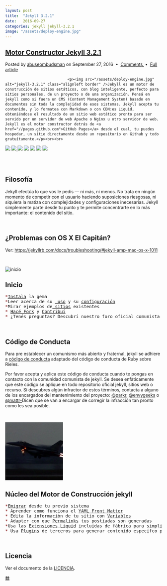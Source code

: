 ```yaml
---
layout: post
title:  "Jekyll 3.2.1"
date:   2016-09-27
categories: jekyll jekyll-3.2.1
image: "/assets/deploy-engine.jpg"
---
```

<div id="entry">
						<div class="Motor">
							<h2 class="title"><a href="/_posts/#Motor">Motor Constructor Jekyll 3.2.1</a></h2>
						</div>
							<p class="meta">Posted by <a href="//abuseombudsman.github.io">abuseombudsman</a> on September 27, 2016
								&nbsp;&bull;&nbsp; <a href="#" class="comments">Comments </a> &nbsp;&bull;&nbsp; <a href="/_posts/#'Motor'" class="permalink">Full article</a></p>
							
								<p><img src="/assets/deploy-engine.jpg" alt="jekyll-3.2.1" class="alignleft border" />Jekyll es un motor de construcción de sitios estáticos, con blog inteligente, perfecto para sitios personales, de un proyecto o de una organización. Pensá en jekyll como si fuera un CMS (Content Management System) basado en documentos sin toda la complejidad de esos sistemas. Jekyll acepta tu contenido, y lo formatea con Markdown o con CDN:es Liquid, obteniéndose el resultado de un sitio web estático pronto para ser servido por un servidor de web Apache o Nginx u otro servidor de web. Jekyll es el motor constructor detrás de <a href="//pages.github.com">GitHub Pages</a> desde el cual, tu puedes hospedar, un sitio directamente desde un repositorio en Github y todo gratuítamente.</p><br><br>
 
<p><a href="//rubygems.org/gems/jekyll"><span><img src="//img.shields.io/gem/v/jekyll.svg"></span></a>  <a href="//travis-ci.org/jekyll/jekyll"><span><img src="//img.shields.io/travis/jekyll/jekyll/master.svg?label=Linux%20build">   </span></a>  <a href="//ci.appveyor.com/project/jekyll/jekyll/branch/master"><span><img src="//img.shields.io/appveyor/ci/jekyll/jekyll/master.svg?label=Windows%20build"></span></a>  <a href="//codeclimate.com/github/jekyll/jekyll/coverage"><span><img src="//img.shields.io/codeclimate/coverage/github/jekyll/jekyll.svg"></span></a>  <a href="//codeclimate.com/github/jekyll/jekyll"><span><img src="//img.shields.io/codeclimate/github/jekyll/jekyll.svg"></span></a>  <a href="//gemnasium.com/jekyll/jekyll"><span><img src="//img.shields.io/gemnasium/jekyll/jekyll.svg"></span></a>  <a href="//hakiri.io/github/jekyll/jekyll/master"><span><img src="//hakiri.io/github/jekyll/jekyll/master.svg"></span></a></p><br><br>
</div>

<div id="entry">
						<div class="Motor">
							<h2 class="title">Filosofía</h2>
						</div>

<p>Jekyll efectúa lo que vos le pedís — ni más, ni menos. No trata en ningún momento de competir con el usuario haciendo suposiciones riesgosas, ni siquiera la matiza con complejidades y configuraciones inecesarias. Jekyll simplemente parte desde tu punto y te permite concentrarte en lo más importante: el contenido del sitio.</p></div><br>

<div id="entry">
						<div class="Motor">
							<h2 class="title">¿Problemas con OS X El Capitán?</h2>
						</div>

<p>Ver: <a href="//jekyllrb.com/docs/troubleshooting/#jekyll-amp-mac-os-x-1011">https://jekyllrb.com/docs/troubleshooting/#jekyll-amp-mac-os-x-1011</a></p></div><br>

<p><img src="/assets/el.capitán.jpg" alt="inicio" class="alignright border" /></p>

<div id="entry">
						<div class="Motor">
							<h2 class="title">Inicio</h2>
						</div>

<p><pre><span style="color: #810A0A;">*</span><a href="//jekyllrb.com/docs/installation/"><span style="color #4439DC;">Instala</span></a> la gema
<span style="color: #810A0A;">*</span>Leer acerca de su <a href="//jekyllrb.com/docs/usage/"><span style="color #4439DC;"> uso</span></a> y su <a href="//jekyllrb.com/docs/configuration/"><span>configuración</span></a>
<span style="color: #810A0A;">*</span>Mirar ejemplos de<a href="//wiki.github.com/jekyll/jekyll/sites"><span style="color #4439DC;"> sitios</span></a> existentes
<span style="color: #810A0A;">*</span> <a href="//github.com/jekyll/jekyll/fork"><span style="color #4439DC;">Hacé Fork</span></a> y <a href="//jekyllrb.com/docs/contributing/"><span style="color #4439DC;">Contribuí</span></a>
<span style="color: #810A0A;">*</span> ¿Tenés preguntas? Descubrí nuestro foro oficial comunista <a href="//talk.jekyllrb.com/"><span style="color #4439DC;">Jekyll Talk</span></a> o <a href="//botbot.me/freenode/jekyll/"><span style="color #4439DC;">` #jekyll ` on irc.freenode.net</span></a></pre></p></div><br>

<div id="entry">
						<div class="Motor">
							<h2 class="title">Código de Conducta</h2>
						</div>
<p>Para pre establecer un comunismo más abierto y fraternal, jekyll se adhiere a
<a href="//github.com/xcatliu/jekyllcn/blob/master/CONDUCT.markdown">código de conducta</a> adaptado del código de conducta de Ruby
sobre Rieles.</p>

<p>Por favor acepta y aplica este código de conducta cuando te pongas en contacto con
la comunidad comunista de jekyll. Se desea enfàticamente que este código se aplique
en todo repositorio oficial jekyll, sitios web o recurso. Si descubres algún infractor 
de estos términos, contacta a alguno de los encargados del mantenimiento del proyecto: 
<a href="//github.com/parkr">@parkr</a>, <a href="//github.com/envygeeks">@envygeeks</a> o 
<a href="//github.com/mattr-">@mattr-</a>Dicen que se van a encargar de corregir la infracción tan pronto como les sea posible.</p></div><br>

<p><img src="/assets/deploy-enginewspeed.jpg" alt="el tiempo està muerto" class="alignleft border" /></p>

<div id="entry">
						<div class="Motor">
							<h2 class="title">Núcleo del Motor de Construcción jekyll</h2>
						</div>
<p><pre><span style="color: #810A0A;">*</span><a href="//import.jekyllrb.com/docs/home/"><span style="color #4439DC;">Emigrar</span></a> desde tu previo sistema
<span style="color: #810A0A;">*</span> Aprender como funciona el <a href="//jekyllrb.com/docs/frontmatter/"><span style="color #4439DC;">YAML Front Matter</span></a>
<span style="color: #810A0A;">*</span> Edita la informaciòn de tu sitio con <a href="//jekyllrb.com/docs/variables/"><span style="color #4439DC;">Variables</span></a>
<span style="color: #810A0A;">*</span> Adapter con que <a href="//jekyllrb.com/docs/permalinks/"><span style="color #4439DC;">Permalinks</span></a> tus postiadas son generadas
<span style="color: #810A0A;">*</span>Usa las <a href="//jekyllrb.com/docs/templates/"><span style="color #4439DC;">Extensiones Liquid</span></a> incluídas de fàbrica para simplificar tu vida
<span style="color: #810A0A;">*</span> Usa <a href="//jekyllrb.com/docs/plugins/"><span style="color #4439DC;">Plugins</span></a> de terceros para generar contenido específco para tu sitio</pre></p></div><br>

<div id="entry">
						<div class="Motor">
							<h2 class="title">Licencia</h2>
						</div>
<p>Ver el documento de la <a href="//github.com/jekyll/jekyll/blob/master/LICENSE"><span style="color #4439DC;">LICENCIA</span></a>.</p></div>䲜
								
							

